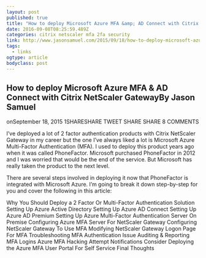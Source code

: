 ```yaml
---
layout: post
published: true
title: "How to deploy Microsoft Azure MFA &amp; AD Connect with Citrix NetScaler Gateway – JasonSamuel.com"
date: 2016-09-08T08:25:59.489Z
categories: citrix netscaler mfa 2fa security
link: http://www.jasonsamuel.com/2015/09/18/how-to-deploy-microsoft-azure-mfa-ad-connect-with-citrix-netscaler-gateway/
tags:
  - links
ogtype: article
bodyclass: post
---
```


## How to deploy Microsoft Azure MFA & AD Connect with Citrix NetScaler GatewayBy Jason Samuel
onSeptember 18, 2015
1SHARESHARE TWEET SHARE SHARE 8 COMMENTS


I’ve deployed a lot of 2 factor authentication products with Citrix NetScaler Gateway in my career but the one I’ve always liked a lot is Microsoft Azure Multi-Factor Authentication (MFA). I used to deploy this product years ago when it was called PhoneFactor. Microsoft purchased PhoneFactor in 2012 and I was worried that would be the end of the service. But Microsoft has really taken the product to the next level.

There are several steps involved in deploying it now that PhoneFactor is integrated with Microsoft Azure. I’m going to break it down step-by-step for you and cover the following in this article:


Why You Should Deploy a 2 Factor Or Multi-Factor Authentication Solution
Setting Up Azure Active Directory
Setting Up Azure AD Connect
Setting Up Azure AD Premium
Setting Up Azure Multi-Factor Authentication Server On Premise
Configuring Azure MFA Server For NetScaler Gateway
Configuring NetScaler Gateway To Use MFA
Modifying NetScaler Gateway Logon Page For MFA
Troubleshooting MFA Authentication Issue
Auditing & Reporting MFA Logins
Azure MFA Hacking Attempt Notifications
Consider Deploying the Azure MFA User Portal For Self Service
Final Thoughts
